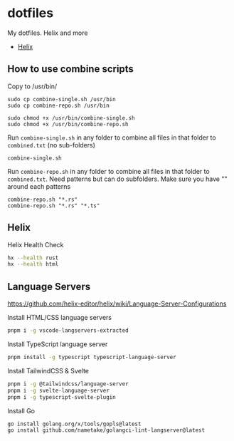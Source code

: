 # dotfiles
My dotfiles. Helix and more

* [Helix](.config/helix/config.toml)


## How to use combine scripts

Copy to /usr/bin/
```
sudo cp combine-single.sh /usr/bin
sudo cp combine-repo.sh /usr/bin

sudo chmod +x /usr/bin/combine-single.sh
sudo chmod +x /usr/bin/combine-repo.sh
```

Run `combine-single.sh` in any folder to combine all files in that folder to `combined.txt` (no sub-folders)
```
combine-single.sh
```


Run `combine-repo.sh` in any folder to combine all files in that folder to `combined.txt`. Need patterns but can do subfolders. Make sure you have "" around each patterns
```
combine-repo.sh "*.rs"
combine-repo.sh "*.rs" "*.ts"
```

## Helix

Helix Health Check

```bash
hx --health rust
hx --health html
```

## Language Servers

https://github.com/helix-editor/helix/wiki/Language-Server-Configurations

Install HTML/CSS language servers

```bash
pnpm i -g vscode-langservers-extracted
```

Install TypeScript language server

```bash
pnpm install -g typescript typescript-language-server
```

Install TailwindCSS & Svelte

```bash
pnpm i -g @tailwindcss/language-server
pnpm i -g svelte-language-server
pnpm i -g typescript-svelte-plugin
```

Install Go

```bash
go install golang.org/x/tools/gopls@latest
go install github.com/nametake/golangci-lint-langserver@latest
```
